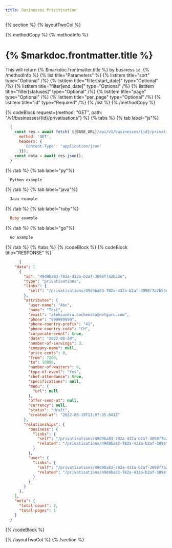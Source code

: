 ```yaml
---
title: Businesses Privitisation
---
```

{% section %}
{% layoutTwoCol %}

{% methodCopy %}
{% methodInfo %}
  # {% $markdoc.frontmatter.title %}
  This will return {% $markdoc.frontmatter.title %} by business `id`.
{% /methodInfo %}
{% list title="Parameters" %}
  {% listitem title="sort" type="Optional" /%}
  {% listitem title="filter[start_date]" type="Optional" /%}
  {% listitem title="filter[end_date]" type="Optional" /%}
  {% listitem title="filter[statuses]" type="Optional" /%}
  {% listitem title="page" type="Optional" /%}
  {% listitem title="per_page" type="Optional" /%}
  {% listitem title="id" type="Required" /%}
{% /list %}
{% /methodCopy %}

{% codeBlock request={method: "GET", path: "/v1/businesses/{id}/privatisations"} %}
{% tabs %}
  {% tab label="js"%}
  ```js
    {
      const res = await fetch(`${BASE_URL}/api/v1/businesses/{id}/privatisations`, {
        method: 'GET',
        headers: {
          'Content-Type': 'application/json'
        }});
      const data = await res.json();
    }
  ```
  {% /tab %}
  {% tab label="py"%}
  ```py
    Python example
  ```
  {% /tab %}
  {% tab label="java"%}
  ```java
    Java example
  ```
  {% /tab %}
  {% tab label="ruby"%}
  ```ruby
    Ruby example
  ```
  {% /tab %}
  {% tab label="go"%}
  ```go
    Go example
  ```
  {% /tab %}
{% /tabs %}
{% /codeBlock %}
{% codeBlock title="RESPONSE" %}
  ```json
        {
      "data": [
        {
          "id": "49d9ba83-782a-432a-b2af-3098f7a2b53e",
          "type": "privatisations",
          "links": {
            "self": "/privatisations/49d9ba83-782a-432a-b2af-3098f7a2b53e"
          },
          "attributes": {
            "user-name": "Abc",
            "name": "Test",
            "email": "aleksandra.bochenska@netguru.com",
            "phone": "999999999",
            "phone-country-prefix": "41",
            "phone-country-code": "CH",
            "corporate-event": true,
            "date": "2022-08-20",
            "number-of-servings": 3,
            "company-name": null,
            "price-cents": 0,
            "from": 7200,
            "to": 10800,
            "number-of-waiters": 0,
            "type-of-event": "Yes",
            "chef-attendance": true,
            "specifications": null,
            "menu": {
              "url": null
            },
            "offer-send-at": null,
            "currency": null,
            "status": "draft",
            "created-at": "2022-08-19T13:07:35.041Z"
          },
          "relationships": {
            "business": {
              "links": {
                "self": "/privatisations/49d9ba83-782a-432a-b2af-3098f7a2b53e/relationships/business",
                "related": "/privatisations/49d9ba83-782a-432a-b2af-3098f7a2b53e/business"
              }
            },
            "user": {
              "links": {
                "self": "/privatisations/49d9ba83-782a-432a-b2af-3098f7a2b53e/relationships/user",
                "related": "/privatisations/49d9ba83-782a-432a-b2af-3098f7a2b53e/user"
              }
            }
          }
        },
      ],
      "meta": {
        "total-count": 2,
        "total-pages": 1
      }
    }
  ```
{% /codeBlock %}  

{% /layoutTwoCol %}
{% /section %}